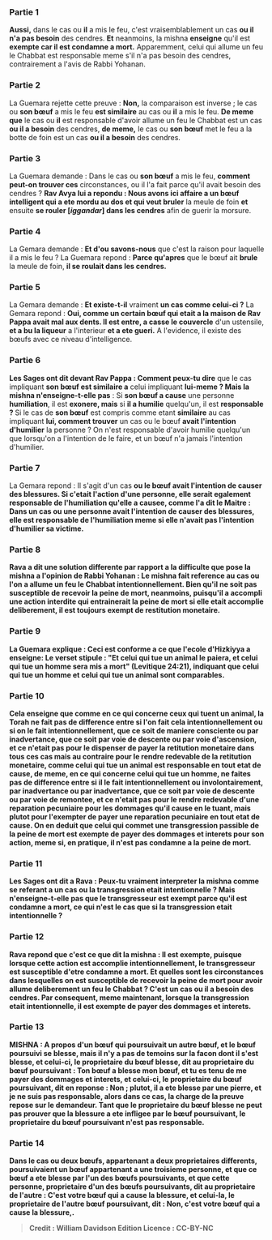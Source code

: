 
### Partie 1
<b>Aussi,</b> dans le cas ou <b>il</b> a mis le feu, c'est vraisemblablement un cas <b>ou il n'a pas besoin</b> des cendres. <b>Et</b> neanmoins, la mishna <b>enseigne</b> qu'il est <b>exempte car il est condamne a mort.</b> Apparemment, celui qui allume un feu le Chabbat est responsable meme s'il n'a pas besoin des cendres, contrairement a l'avis de Rabbi Yohanan.

### Partie 2
La Guemara rejette cette preuve : <b>Non,</b> la comparaison est inverse ; le cas ou <b>son bœuf</b> a mis le feu <b>est similaire</b> au cas ou <b>il</b> a mis le feu. <b>De meme que</b> le cas ou <b>il</b> est responsable d'avoir allume un feu le Chabbat est un cas <b>ou il a besoin</b> des cendres, <b>de meme,</b> le cas ou <b>son bœuf</b> met le feu a la botte de foin est un cas <b>ou il a besoin</b> des cendres.

### Partie 3
La Guemara demande : Dans le cas ou <b>son bœuf</b> a mis le feu, <b>comment peut-on trouver ces</b> circonstances, ou il l'a fait parce qu'il avait besoin des cendres ? <b>Rav Avya lui a repondu : Nous avons ici affaire a un bœuf intelligent qui a ete mordu au dos et qui veut bruler</b> la meule de foin <b>et</b> ensuite <b>se rouler [<i>iggandar</i>] dans les cendres</b> afin de guerir la morsure.

### Partie 4
La Gemara demande : <b>Et d'ou savons-nous</b> que c'est la raison pour laquelle il a mis le feu ? La Guemara repond : <b>Parce qu'apres</b> que le bœuf ait <b>brule</b> la meule de foin, <b>il se roulait dans les cendres.</b>

### Partie 5
La Gemara demande : <b>Et existe-t-il</b> vraiment <b>un cas comme celui-ci ?</b> La Gemara repond : <b>Oui, comme un certain bœuf qui etait a la maison de Rav Pappa avait mal aux dents. Il est entre, a casse le couvercle</b> d'un ustensile, <b>et a bu la liqueur</b> a l'interieur <b>et a ete gueri.</b> A l'evidence, il existe des bœufs avec ce niveau d'intelligence.

### Partie 6
<b>Les Sages ont dit devant Rav Pappa : Comment peux-tu dire</b> que le cas impliquant <b>son bœuf est similaire a</b> celui impliquant <b>lui-meme ? Mais la mishna n'enseigne-t-elle pas</b> : Si <b>son bœuf a cause</b> une personne <b>humiliation</b>, il est <b>exonere, mais</b> si <b>il a humilie</b> quelqu'un, il est <b>responsable ? </b> Si le cas de <b>son bœuf</b> est compris comme etant <b>similaire</b> au cas impliquant <b>lui, comment trouver</b> un cas ou le bœuf <b>avait l'intention d'humilier</b> la personne ? On n'est responsable d'avoir humilie quelqu'un que lorsqu'on a l'intention de le faire, et un bœuf n'a jamais l'intention d'humilier.

### Partie 7
La Gemara repond : Il s'agit d'un cas <b>ou le bœuf <b>avait l'intention de causer des blessures.</b> Si c'etait l'action d'une personne, elle serait egalement responsable de l'humiliation qu'elle a causee, <b>comme l'a dit le Maitre :</b> Dans un cas ou <b>une personne avait l'intention de causer des blessures,</b> elle est responsable de l'humiliation <b>meme si elle n'avait pas l'intention d'humilier</b> sa victime.

### Partie 8
<b>Rava a dit</b> une solution differente par rapport a la difficulte que pose la mishna a l'opinion de Rabbi Yohanan : <b>Le mishna</b> fait reference <b>au</b> cas ou l'on a allume un feu le Chabbat <b>intentionnellement.</b> Bien qu'il ne soit pas susceptible de recevoir la peine de mort, neanmoins, puisqu'il a accompli une action interdite qui entrainerait la peine de mort si elle etait accomplie deliberement, il est toujours exempt de restitution monetaire.

### Partie 9
La Guemara explique : Ceci est <b>conforme a ce que l'ecole d'Hizkiyya a enseigne:</b> Le verset stipule : "Et celui qui tue un animal le paiera, et celui qui tue un homme sera mis a mort" (Levitique 24:21), indiquant que <b>celui qui tue un homme et celui qui tue un animal</b> sont comparables.

### Partie 10
Cela enseigne que <b>comme</b> en ce qui concerne <b>ceux qui tuent un animal,</b> la Torah <b>ne fait pas de difference</b> entre <b>si l'on fait cela <b>intentionnellement ou si</b> on le fait <b>intentionnellement, que ce soit de maniere consciente ou par inadvertance, que ce soit par voie de descente ou par voie d'ascension,</b> et ce n'etait pas <b>pour le dispenser de</b> payer la <b>retitution monetaire</b> dans tous ces cas mais <b>au contraire pour le rendre redevable</b> de la <b>retitution monetaire, </b> comme celui qui tue un animal est responsable en tout etat de cause, <b>de meme, en ce qui concerne celui qui tue un homme, ne faites pas de difference</b> entre <b>si</b> il le fait <b>intentionnellement ou involontairement, par inadvertance ou par inadvertance, que ce soit par voie de descente ou par voie de remontee,</b> et ce n'etait pas <b>pour le rendre redevable</b> d'une <b>reparation pecuniaire</b> pour les dommages qu'il cause en le tuant, mais <b>plutot pour l'exempter de</b> payer une <b>reparation pecuniaire</b> en tout etat de cause. On en deduit que celui qui commet une transgression passible de la peine de mort est exempte de payer des dommages et interets pour son action, meme si, en pratique, il n'est pas condamne a la peine de mort.

### Partie 11
<b>Les Sages ont dit a Rava : Peux-tu</b> vraiment <b>interpreter</b> la mishna comme se referant <b>a</b> un cas ou la transgression etait <b>intentionnelle ? Mais n'enseigne-t-elle pas</b> que le transgresseur est exempt <b>parce qu'il est condamne a mort,</b> ce qui n'est le cas que si la transgression etait intentionnelle ?

### Partie 12
Rava repond que <b>c'est</b> ce que dit la mishna <b>:</b> Il est exempte, <b>puisque</b> lorsque cette action est accomplie <b>intentionnellement,</b> le transgresseur est susceptible d'etre <b>condamne a mort. Et quelles sont les circonstances</b> dans lesquelles on est susceptible de recevoir la peine de mort pour avoir allume deliberement un feu le Chabbat ? C'est un cas <b>ou il a besoin des cendres.</b> Par consequent, meme <b>maintenant, lorsque</b> la transgression etait <b>intentionnelle, il est exempte</b> de payer des dommages et interets.

### Partie 13
<strong>MISHNA :</strong> A propos d'un <b>bœuf qui poursuivait un autre bœuf, et</b> le bœuf poursuivi <b>se blesse,</b> mais il n'y a pas de temoins sur la facon dont il s'est blesse, et <b>celui-ci</b>, le proprietaire du bœuf blesse, <b>dit</b> au proprietaire du bœuf poursuivant : <b>Ton bœuf a blesse</b> mon bœuf, et tu es tenu de me payer des dommages et interets, <b>et celui-ci</b>, le proprietaire du bœuf poursuivant, <b>dit</b> en reponse : <b>Non ; plutot, il a ete blesse par une pierre,</b> et je ne suis pas responsable, alors dans ce cas, <b>la charge de la preuve repose sur le demandeur.</b> Tant que le proprietaire du bœuf blesse ne peut pas prouver que la blessure a ete infligee par le bœuf poursuivant, le proprietaire du bœuf poursuivant n'est pas responsable.

### Partie 14
Dans le cas ou <b>deux</b> bœufs, appartenant a deux proprietaires differents, <b>poursuivaient un</b> bœuf appartenant a une troisieme personne, et que ce bœuf a ete blesse par l'un des bœufs poursuivants, et que <b>cette</b> personne, proprietaire d'un des bœufs poursuivants, <b>dit</b> au proprietaire de l'autre : C'est <b>votre bœuf</b> qui a <b>cause la blessure, et celui-la</b>, le proprietaire de l'autre bœuf poursuivant, <b>dit :</b> Non, c'est <b>votre bœuf</b> qui a <b>cause la blessure,</b>.

>Credit : William Davidson Edition
>Licence : CC-BY-NC